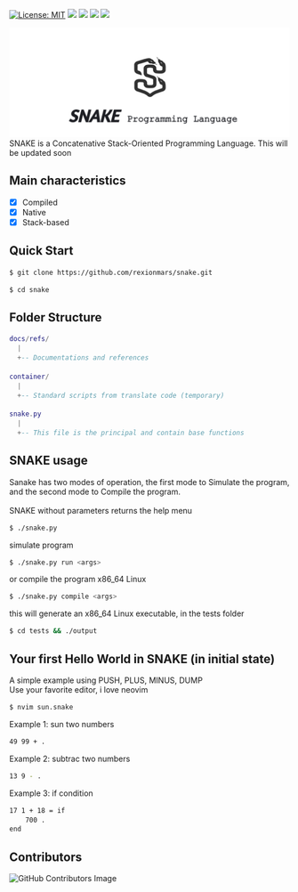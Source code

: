 [![License: MIT](https://img.shields.io/badge/License-MIT-yellow.svg)](https://opensource.org/licenses/MIT)
![](https://img.shields.io/github/languages/count/rexionmars/snake-lang?color=red)
![](https://img.shields.io/github/issues-pr/rexionmars/snake-lang)
![](https://img.shields.io/github/issues/rexionmars/snake-lang?color=pink)
![](https://img.shields.io/github/issues-pr/rexionmars/snake-lang?color=orange)

<img src="thumbnail/snake_banner.jpg" alt="Snake logo">
SNAKE is a Concatenative Stack-Oriented Programming Language.
This will be updated soon

<!-- ## Compilation target for platforms
<img src="thumbnail/target_compile.jpg" alt="Snake Target Compile"> -->

## Main characteristics
- [x] Compiled
- [x] Native
- [x] Stack-based

## Quick Start
```sh
$ git clone https://github.com/rexionmars/snake.git
```
```sh
$ cd snake
```

## Folder Structure
```lua
docs/refs/
  |
  +-- Documentations and references
  
container/
  |
  +-- Standard scripts from translate code (temporary)
  
snake.py
  |
  +-- This file is the principal and contain base functions

```
## SNAKE usage
Sanake has two modes of operation, the first mode to Simulate the program, and the second mode to Compile the program.<br><br>
SNAKE without parameters returns the help menu
```sh
$ ./snake.py
```
simulate program
```sh
$ ./snake.py run <args>
```
or compile the program x86_64 Linux
```sh
$ ./snake.py compile <args>
```
this will generate an x86_64 Linux executable, in the tests folder
```sh
$ cd tests && ./output
```

## Your first Hello World in SNAKE (in initial state)
A simple example using PUSH, PLUS, MINUS, DUMP<br>
Use your favorite editor, i love neovim
```sh
$ nvim sun.snake
```
Example 1: sun two numbers
```sh
49 99 + .
```
Example 2: subtrac two numbers
```sh
13 9 - .
```
Example 3: if condition
```sh
17 1 + 18 = if
    700 .
end
```

## Contributors
![GitHub Contributors Image](https://contrib.rocks/image?repo=rexionmars/snake-lang)
